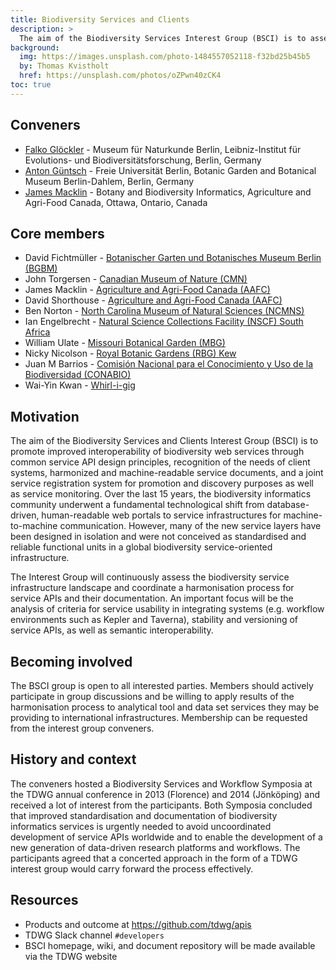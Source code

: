 ```yaml
---
title: Biodiversity Services and Clients
description: >
  The aim of the Biodiversity Services Interest Group (BSCI) is to assess usefulness of existing biodiversity web service infrastructures from the perspective of integrating software applications such as workflow environments, discuss and agree upon common principles for API design, stability and documentation, encourage registration of useful Web services in a well-founded, well-known community directory i.e. BiodiversityCatalogue, produce documentation including background material, guidelines and best practices. The group will actively collaborate with projects and initiatives with similar aims (e.g. BioVeL, GFBio, LifeWatch, Kurator). Members will actively promote the findings in external conferences and workshops and encourage service developers to adopt agreed upon API principles and to document and advertise services in joint registry systems.
background:
  img: https://images.unsplash.com/photo-1484557052118-f32bd25b45b5
  by: Thomas Kvistholt
  href: https://unsplash.com/photos/oZPwn40zCK4
toc: true
---
```


## Conveners

- [Falko Glöckler](mailto:falko.gloeckler@mfn.berlin) - Museum für Naturkunde Berlin, Leibniz-Institut für Evolutions- und Biodiversitätsforschung, Berlin, Germany
- [Anton Güntsch](mailto:a.guentsch@bgbm.org) - Freie Universität Berlin, Botanic Garden and Botanical Museum Berlin-Dahlem, Berlin, Germany
- [James Macklin](mailto:james.macklin@canada.ca) - Botany and Biodiversity Informatics, Agriculture and Agri-Food Canada, Ottawa, Ontario, Canada

## Core members

- David Fichtmüller - [Botanischer Garten und Botanisches Museum Berlin (BGBM)](https://bgbm.org/)
- John Torgersen - [Canadian Museum of Nature (CMN)](https://nature.ca/)
- James Macklin - [Agriculture and Agri-Food Canada (AAFC)](https://agriculture.canada.ca/en)
- David Shorthouse - [Agriculture and Agri-Food Canada (AAFC)](https://agriculture.canada.ca/en)
- Ben Norton - [North Carolina Museum of Natural Sciences (NCMNS)](https://naturalsciences.org/)
- Ian Engelbrecht - [Natural Science Collections Facility (NSCF) South Africa](https://nscf.org.za/)
- William Ulate - [Missouri Botanical Garden (MBG)](https://www.missouribotanicalgarden.org/)
- Nicky Nicolson - [Royal Botanic Gardens (RBG) Kew](https://www.kew.org/)
- Juan M Barrios - [Comisión Nacional para el Conocimiento y Uso de la Biodiversidad (CONABIO)](https://www.biodiversidad.gob.mx/)
- Wai-Yin Kwan - [Whirl-i-gig](http://www.whirl-i-gig.com/)

## Motivation

The aim of the Biodiversity Services and Clients Interest Group (BSCI) is to promote improved interoperability of biodiversity web services through common service API design principles, recognition of the needs of client systems, harmonized and machine-readable service documents, and a joint service registration system for promotion and discovery purposes as well as service monitoring. Over the last 15 years, the biodiversity informatics community underwent a fundamental technological shift from database-driven, human-readable web portals to service infrastructures for machine-to-machine communication. However, many of the new service layers have been designed in isolation and were not conceived as standardised and reliable functional units in a global biodiversity service-oriented infrastructure.

The Interest Group will continuously assess the biodiversity service infrastructure landscape and coordinate a harmonisation process for service APIs and their documentation. An important focus will be the analysis of criteria for service usability in integrating systems (e.g. workflow environments such as Kepler and Taverna), stability and versioning of service APIs, as well as semantic interoperability.

## Becoming involved

The BSCI group is open to all interested parties. Members should actively participate in group discussions and be willing to apply results of the harmonisation process to analytical tool and data set services they may be providing to international infrastructures. Membership can be requested from the interest group conveners.

## History and context

The conveners hosted a Biodiversity Services and Workflow Symposia at the TDWG annual conference in 2013 (Florence) and 2014 (Jönköping) and received a lot of interest from the participants. Both Symposia concluded that improved standardisation and documentation of biodiversity informatics services is urgently needed to avoid uncoordinated development of service APIs worldwide and to enable the development of a new generation of data-driven research platforms and workflows. The participants agreed that a concerted approach in the form of a TDWG interest group would carry forward the process effectively.

## Resources

- Products and outcome at <https://github.com/tdwg/apis>
- TDWG Slack channel `#developers`
- BSCI homepage, wiki, and document repository will be made available via the TDWG website
